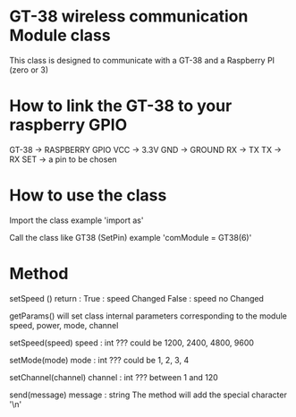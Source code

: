 # GT-38 wireless communication Module class

This class is designed to communicate with a GT-38 and a Raspberry PI (zero or 3)

# How to link the GT-38 to your raspberry GPIO
GT-38 -> RASPBERRY GPIO
VCC -> 3.3V
GND -> GROUND
RX -> TX
TX -> RX
SET -> a pin to be chosen

# How to use the class

Import the class 
example
'import as'

Call the class like GT38 (SetPin)
example
'comModule = GT38(6)'

# Method
setSpeed ()
return :
True : speed Changed
False : speed no Changed

getParams()
will set class internal parameters corresponding to the module speed, power, mode, channel

setSpeed(speed)
speed : int
??? could be 1200, 2400, 4800, 9600

setMode(mode)
mode : int
??? could be 1, 2, 3, 4

setChannel(channel)
channel : int
??? between 1 and 120 

send(message)
message : string
The method will add the special character '\n'